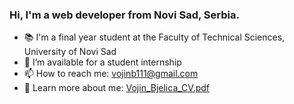### Hi, I'm a web developer from Novi Sad, Serbia.

- :books: I'm a final year student at the Faculty of Technical Sciences, University of Novi Sad
- 🌱 I’m available for a student internship
- 📫 How to reach me: vojinb111@gmail.com
- :page_facing_up: Learn more about me: [Vojin_Bjelica_CV.pdf](https://github.com/VojinBjelica/VojinBjelica/files/10941525/Vojin_Bjelica_CV.pdf)

<!--
**VojinBjelica/VojinBjelica** is a ✨ _special_ ✨ repository because its `README.md` (this file) appears on your GitHub profile.

Here are some ideas to get you started:

- 🔭 I’m currently working on ...
- 🌱 I’m currently learning ...
- 👯 I’m looking to collaborate on ...
- 🤔 I’m looking for help with ...
- 💬 Ask me about ...
- 📫 How to reach me: ...
- 😄 Pronouns: ...
- ⚡ Fun fact: ...
-->

